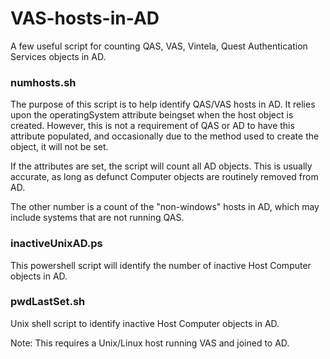 # VAS-hosts-in-AD
A few useful script for counting QAS, VAS, Vintela, Quest Authentication Services objects in AD.

### numhosts.sh
The purpose of this script is to help identify QAS/VAS hosts in AD. It relies upon the operatingSystem attribute beingset when the host object is created. However, this is not a requirement of QAS or AD to have this attribute populated, and occasionally due to the method used to create the object, it will not be set.

If the attributes are set, the script will count all AD objects. This is usually accurate, as long as defunct Computer objects are routinely removed from AD.

The other number is a count of the "non-windows" hosts in AD, which may include systems that are not running QAS.

### inactiveUnixAD.ps
This powershell script will identify the number of inactive Host Computer objects in AD.

### pwdLastSet.sh
Unix shell script to identify inactive Host Computer objects in AD. 

Note: This requires a Unix/Linux host running VAS and joined to AD.
